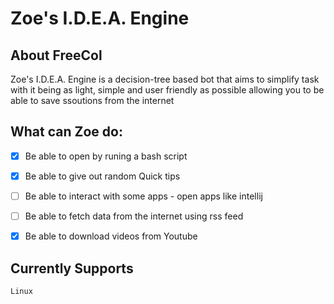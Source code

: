 # Zoe's I.D.E.A. Engine


## About FreeCol

Zoe's I.D.E.A. Engine is a decision-tree based bot that aims to simplify task with it being as light, simple and user friendly as possible allowing you to be able to save ssoutions from the internet


## What can Zoe do:

- [x] Be able to open by runing a bash script
- [x] Be able to give out random Quick tips
- [ ] Be able to interact with some apps - open apps like intellij
- [ ] Be able to fetch data from the internet using rss feed
- [x] Be able to download videos from Youtube


## Currently Supports 
    Linux



